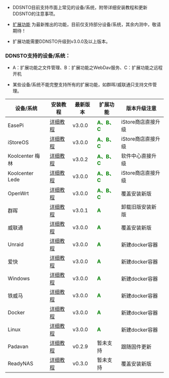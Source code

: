 
* DDSNTO目前支持市面上常见的设备/系统，附带详细安装教程和更新DDSNTO的注意事项。

* [扩展功能](/zh/guide/ddnsto/ddnstofile.html) 为最新推出的功能，目前仅支持部分设备/系统，其余内测中，敬请期待！

* 扩展功能需要DDNSTO升级到v3.0.0及以上版本。

### DDNSTO支持的设备/系统：

* A：扩展功能之文件管理、B：扩展功能之WebDav服务、C：扩展功能之远程开机

* 某些设备/系统不能完整支持所有的扩展功能，如群晖/威联通只支持文件管理。

| 设备/系统 | 安装教程 | 最新版本 | 扩展功能 | 版本升级注意 |
|-|-|-|-|-|
|EasePi| [详细教程](/zh/guide/ddnsto/koolshare_merlin.html#_1-easepi) | v3.0.0 | **<font color=#008000 >A、B、C</font>** | iStore商店直接升级 |
|iStoreOS| [详细教程](/zh/guide/ddnsto/koolshare_merlin.html#_2-istoreos) | v3.0.0 | **<font color=#008000 >A、B、C</font>** | iStore商店直接升级 |
|Koolcenter 梅林| [详细教程](/zh/guide/ddnsto/koolshare_merlin.html#_3-ks梅林) | v3.0.2 | **<font color=#008000 >A、B、C</font>** | 软件中心直接升级 |
|Koolcenter Lede| [详细教程](/zh/guide/ddnsto/koolshare_merlin.html#_4-ks-lede) | v3.0.0 | **<font color=#008000 >A、B、C</font>** | iStore商店直接升级 |
|OpenWrt| [详细教程](/zh/guide/ddnsto/koolshare_merlin.html#_5-openwrt) | v3.0.0 | **<font color=#008000 >A、B、C</font>** | 覆盖安装新版 |
|群晖| [详细教程](/zh/guide/ddnsto/koolshare_merlin.html#_6-群晖) | v3.0.1 | **<font color=#008000 >A</font>** | 卸载旧版安装新版 |
|威联通| [详细教程](/zh/guide/ddnsto/koolshare_merlin.html#_7-威联通) | v3.0.0 | **<font color=#008000 >A</font>** | 覆盖安装新版 |
|Unraid| [详细教程](/zh/guide/ddnsto/koolshare_merlin.html#_8-docker) | v3.0.0 | **<font color=#008000 >A</font>** | 新建docker容器 |
|爱快| [详细教程](/zh/guide/ddnsto/koolshare_merlin.html#_11-爱快) | v3.0.0 | **<font color=#008000 >A</font>** | 新建docker容器 |
|Windows| [详细教程](/zh/guide/ddnsto/koolshare_merlin.html#_14-windows) | v3.0.0 | **<font color=#008000 >A</font>** | 新建docker容器 |
|铁威马| [详细教程](/zh/guide/ddnsto/koolshare_merlin.html#_8-docker) | v3.0.0 | **<font color=#008000 >A</font>** | 新建docker容器 |
|Docker| [详细教程](/zh/guide/ddnsto/koolshare_merlin.html#_8-docker) | v3.0.0 | **<font color=#008000 >A</font>** | 新建docker容器 |
|Linux| [详细教程](/zh/guide/ddnsto/koolshare_merlin.html#_8-docker) | v3.0.0 | **<font color=#008000 >A</font>** | 新建docker容器 |
|Padavan| [详细教程](/zh/guide/ddnsto/koolshare_merlin.html#_9-老毛子padavan) | v0.2.9 | 暂未支持 | 跟随固件更新 |
|ReadyNAS| [详细教程](/zh/guide/ddnsto/koolshare_merlin.html#_10-readynas) | v0.3.0 | 暂未支持 | 覆盖安装新版 |

